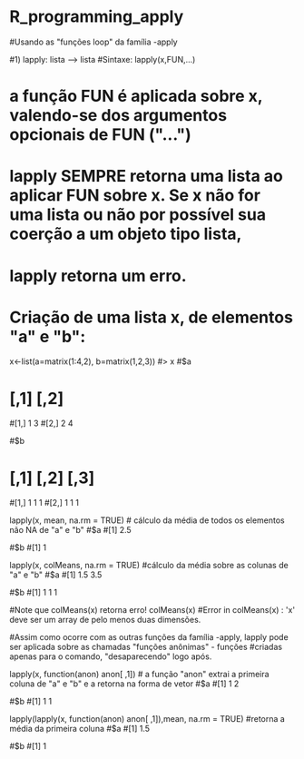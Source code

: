 # R_programming_apply
#Usando as "funções loop" da família -apply

#1) lapply: lista --> lista
#Sintaxe: lapply(x,FUN,...)
# a função FUN é aplicada sobre x, valendo-se dos argumentos opcionais de FUN ("...")
# lapply SEMPRE retorna uma lista ao aplicar FUN sobre x. Se x não for uma lista ou não por possível sua coerção a um objeto tipo lista,
# lapply retorna um erro.

# Criação de uma lista x, de elementos "a" e "b":
x<-list(a=matrix(1:4,2), b=matrix(1,2,3))
#> x
#$a
#     [,1] [,2]
#[1,]    1    3
#[2,]    2    4

#$b
#     [,1] [,2] [,3]
#[1,]    1    1    1
#[2,]    1    1    1

lapply(x, mean, na.rm = TRUE)  # cálculo da média de todos os elementos não NA de "a" e "b"
#$a
#[1] 2.5

#$b
#[1] 1

lapply(x, colMeans, na.rm = TRUE) #cálculo da média sobre as colunas de "a" e "b"
#$a
#[1] 1.5 3.5

#$b
#[1] 1 1 1

#Note que colMeans(x) retorna erro!
colMeans(x)
#Error in colMeans(x) : 'x' deve ser um array de pelo menos duas dimensões.

#Assim como ocorre com as outras funções da família -apply, lapply pode ser aplicada sobre as chamadas "funções anônimas" - funções
#criadas apenas para o comando, "desaparecendo" logo após.

lapply(x, function(anon) anon[ ,1])   # a função "anon" extrai a primeira coluna de "a" e "b" e a retorna na forma de vetor
#$a
#[1] 1 2

#$b
#[1] 1 1

lapply(lapply(x, function(anon) anon[ ,1]),mean, na.rm = TRUE)    #retorna a média da primeira coluna
#$a
#[1] 1.5

#$b
#[1] 1




